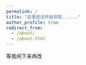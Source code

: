 ```yaml
---
permalink: /
title: "这里还没开始写呢......"
author_profile: true
redirect_from: 
  - /about/
  - /about.html
---
```


等我闲下来再改



